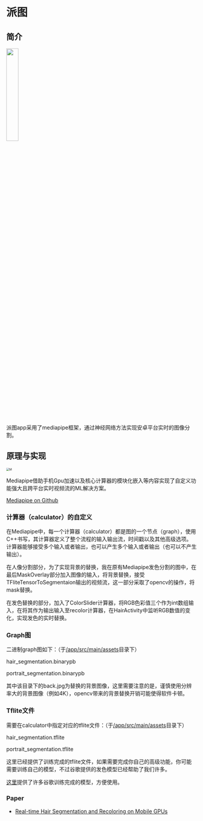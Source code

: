 # 派图

## 简介

<img src="https://github.com/zzzzzzpc/portrait-segmentation/blob/master/app/src/main/res/drawable/portrait.png?raw=true" width="25%" height="25%" />

派图app采用了mediapipe框架，通过神经网络方法实现安卓平台实时的图像分割。

## 原理与实现

<img src="https://github.com/google/mediapipe/raw/master/docs/images/mediapipe_small.png" alt="M" style="zoom:50%;" />

Mediapipe借助手机Gpu加速以及核心计算器的模块化嵌入等内容实现了自定义功能强大且跨平台实时视频流的ML解决方案。

[Mediapipe on Github](https://github.com/google/mediapipe)

### 计算器（calculator）的自定义

在Mediapipe中，每一个计算器（calculator）都是图的一个节点（graph），使用C++书写，其计算器定义了整个流程的输入输出流，时间戳以及其他高级选项。计算器能够接受多个输入或者输出，也可以产生多个输入或者输出（也可以不产生输出）。

在人像分割部分，为了实现背景的替换，我在原有Mediapipe发色分割的图中，在最后MaskOverlay部分加入图像的输入，将背景替换，接受TFliteTensorToSegmentaion输出的视频流，这一部分采取了opencv的操作，将mask替换。

在发色替换的部分，加入了ColorSlider计算器，将RGB色彩值三个作为int数组输入，在将其作为输出输入至recolor计算器，在HairActivity中监听RGB数值的变化，实现发色的实时替换。

### Graph图

二进制graph图如下：（于[/app/src/main/assets](https://github.com/zzzzzzpc/portrait-segmentation/tree/master/app/src/main/assets)目录下）

hair_segmentation.binarypb

portrait_segmentation.binarypb

其中该目录下的back.jpg为替换的背景图像，这里需要注意的是，谨慎使用分辨率大的背景图像（例如4K），opencv带来的背景替换开销可能使得软件卡顿。

### Tflite文件

需要在calculator中指定对应的tflite文件：（于[/app/src/main/assets](https://github.com/zzzzzzpc/portrait-segmentation/tree/master/app/src/main/assets)目录下）

hair_segmentation.tflite

portrait_segmentation.tflite

这里已经提供了训练完成的tflite文件，如果需要完成你自己的高级功能，你可能需要训练自己的模型，不过谷歌提供的发色模型已经帮助了我们许多。

[这里](https://google.github.io/mediapipe/solutions/models.html#hair_segmentation)提供了许多谷歌训练完成的模型，方便使用。

### Paper

- [Real-time Hair Segmentation and Recoloring on Mobile GPUs](https://arxiv.org/abs/1907.06740)

